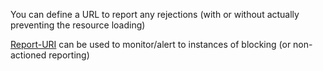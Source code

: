 You can define a URL to report any rejections (with or without actually preventing the resource loading)

[Report-URI](https://report-uri.com) can be used to monitor/alert to instances of blocking (or non-actioned reporting)